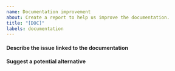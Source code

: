 ```yaml
---
name: Documentation improvement
about: Create a report to help us improve the documentation.
title: "[DOC]"
labels: documentation
---
```


#### Describe the issue linked to the documentation

<!--
Tell us about the confusion introduced in the documentation.
-->

#### Suggest a potential alternative

<!--
Tell us how we could improve the documentation in this regard.
-->

